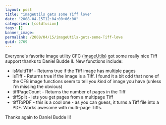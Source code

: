 ```yaml
---
layout: post
title: "imageUtils gets some Tiff love"
date: "2008-04-15T12:04:00+06:00"
categories: [coldfusion]
tags: []
banner_image: 
permalink: /2008/04/15/imageUtils-gets-some-Tiff-love
guid: 2769
---
```


Everyone's favorite image utility CFC (<a href="http://imageutils.riaforge.org">imageUtils</a>) got some really nice Tiff support thanks to Daniel Budde II. New functions include:

<ul>
<li>isMultiTiff - Returns true if the Tiff image has multiple pages
<li>isTiff - Returns true if the image is a Tiff. I found it a bit odd that none of the CF8 image functions seem to tell you <i>kind</i> of image you have (unless I'm missing the obvious)
<li>tiffPageCount - Returns the number of pages in the Tiff
<li>tiffSplit - lets you get pages from a multipage Tiff
<li>tiffToPDF - this is a cool one - as you can guess, it turns a Tiff file into a PDF. Works awesome with multi-page Tiffs.
</ul>

Thanks again to Daniel Budde II!